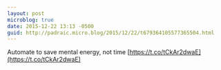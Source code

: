 ```yaml
---
layout: post
microblog: true
date: 2015-12-22 13:13 -0500
guid: http://padraic.micro.blog/2015/12/22/t679364105577365504.html
---
```

Automate to save mental energy, not time [https://t.co/tCkAr2dwaE](https://t.co/tCkAr2dwaE)
